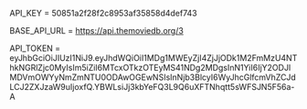 
API_KEY = 50851a2f28f2c8953af35858d4def743

BASE_API_URL = https://api.themoviedb.org/3

API_TOKEN = eyJhbGciOiJIUzI1NiJ9.eyJhdWQiOiI1MDg1MWEyZjI4ZjJjODk1M2FmMzU4NThkNGRlZjc0MyIsIm5iZiI6MTcxOTkzOTEyMS41NDg2MDgsInN1YiI6IjY2ODJlMDVmOWYyNmZmNTU0ODAwOGEwNSIsInNjb3BlcyI6WyJhcGlfcmVhZCJdLCJ2ZXJzaW9uIjoxfQ.YBWLsiJj3kbYeFQ3L9Q6uXFTNhqtt5sWFSJN5F56a-A